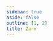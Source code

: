 ```yaml
---
sidebar: true
aside: false
outline: [1, 2]
title: Zarv
---
```


<OASpec />

<script setup lang="ts">
import { useTheme } from 'vitepress-openapi/client'

useTheme({
  operation: {
    // Set the number of columns to use in the OAOperation component.
    cols: 1,
  }
})
</script>
